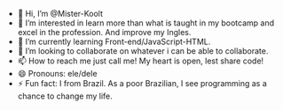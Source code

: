 - 👋 Hi, I’m @Mister-Koolt
- 👀 I’m interested in learn more than what is taught in my bootcamp and excel in the profession. And improve my Ingles.
- 🌱 I’m currently learning Front-end/JavaScript-HTML.
- 💞️ I’m looking to collaborate on whatever i can be able to collaborate.
- 📫 How to reach me just call me! My heart is open, lest share code!
- 😄 Pronouns: ele/dele
- ⚡ Fun fact: I from Brazil. As a poor Brazilian, I see programming as a chance to change my life.

<!---
Mister-Koolt/Mister-Koolt is a ✨ special ✨ repository because its `README.md` (this file) appears on your GitHub profile.
You can click the Preview link to take a look at your changes.
--->
